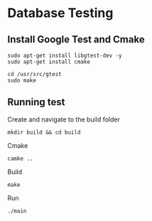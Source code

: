 # Database Testing

## Install Google Test and Cmake
```
sudo apt-get install libgtest-dev -y
sudo apt-get install cmake
```
```
cd /usr/src/gtest
sudo make
```

## Running test

Create and navigate to the build folder
```
mkdir build && cd build
```

Cmake
```
camke ..
```

Build 
```
make
```

Run
```
./main
```
